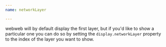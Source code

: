 ```yaml
---
name: networkLayer

---
```


webweb will by default display the first layer, but if you'd like to show a particular one you can do so by setting the `display.networkLayer` property to the index of the layer you want to show.
